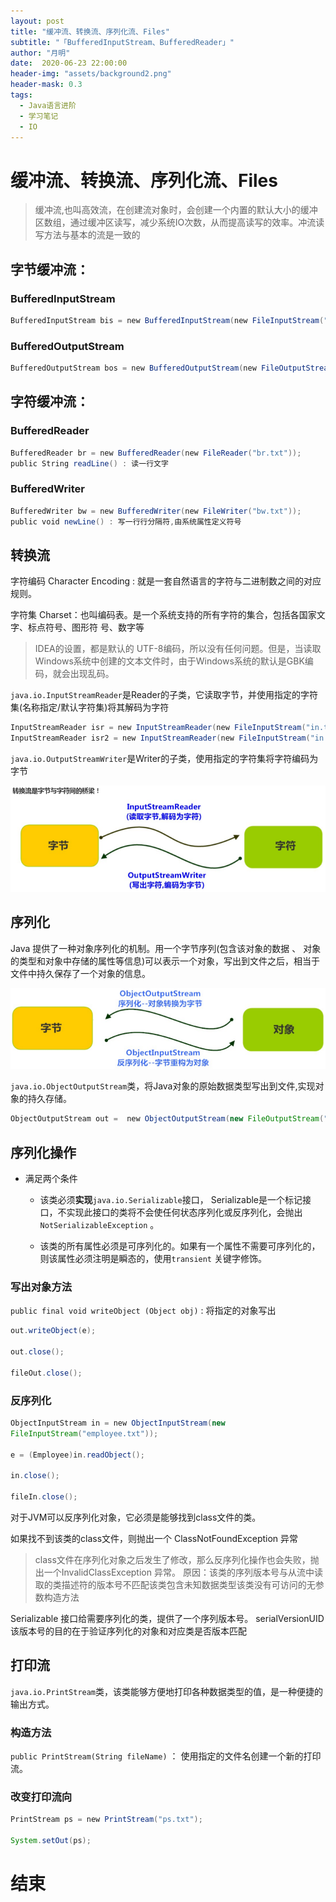 ```yaml
---
layout: post
title: "缓冲流、转换流、序列化流、Files"
subtitle: "「BufferedInputStream、BufferedReader」"
author: "月明"
date:  2020-06-23 22:00:00
header-img: "assets/background2.png"
header-mask: 0.3
tags:
  - Java语言进阶
  - 学习笔记
  - IO
---
```

# 缓冲流、转换流、序列化流、Files

> 缓冲流,也叫高效流，在创建流对象时，会创建一个内置的默认大小的缓冲区数组，通过缓冲区读写，减少系统IO次数，从而提高读写的效率。冲流读写方法与基本的流是一致的

## 字节缓冲流：

### BufferedInputStream
```java
BufferedInputStream bis = new BufferedInputStream(new FileInputStream("bis.txt"));
```
### BufferedOutputStream
```java
BufferedOutputStream bos = new BufferedOutputStream(new FileOutputStream("bos.txt"));
```
## 字符缓冲流：

### BufferedReader
```java
BufferedReader br = new BufferedReader(new FileReader("br.txt"));
public String readLine() : 读一行文字
```
### BufferedWriter
```java
BufferedWriter bw = new BufferedWriter(new FileWriter("bw.txt"));
public void newLine() : 写一行行分隔符,由系统属性定义符号
```
## 转换流

字符编码 Character Encoding : 就是一套自然语言的字符与二进制数之间的对应规则。

字符集 Charset：也叫编码表。是一个系统支持的所有字符的集合，包括各国家文字、标点符号、图形符
号、数字等

> IDEA的设置，都是默认的 UTF-8编码，所以没有任何问题。但是，当读取Windows系统中创建的文本文件时，由于Windows系统的默认是GBK编码，就会出现乱码。

`java.io.InputStreamReader`是Reader的子类，它读取字节，并使用指定的字符集(名称指定/默认字符集)将其解码为字符

```java
InputStreamReader isr = new InputStreamReader(new FileInputStream("in.txt"));
InputStreamReader isr2 = new InputStreamReader(new FileInputStream("in.txt") , "GBK");
```
`java.io.OutputStreamWriter`是Writer的子类，使用指定的字符集将字符编码为字节

![](/assets/image/media/c0bf32e564d0660f7fc47026025303a3.png)

## 序列化

Java 提供了一种对象序列化的机制。用一个字节序列(包含该对象的数据 、
对象的类型和对象中存储的属性等信息)可以表示一个对象，写出到文件之后，相当于文件中持久保存了一个对象的信息。

![](/assets/image/media/260dae50e88fd251e5fc80a7fc174364.png)

`java.io.ObjectOutputStream`类，将Java对象的原始数据类型写出到文件,实现对象的持久存储。

```java
ObjectOutputStream out =  new ObjectOutputStream(new FileOutputStream("employee.txt"));
```

## 序列化操作
*	满足两个条件

	*	该类必须**实现**`java.io.Serializable`接口， Serializable是一个标记接口，不实现此接口的类将不会使任何状态序列化或反序列化，会抛出`NotSerializableException` 。

	*	该类的所有属性必须是可序列化的。如果有一个属性不需要可序列化的，则该属性必须注明是瞬态的，使用`transient` 关键字修饰。

### 写出对象方法

`public final void writeObject (Object obj)` : 将指定的对象写出

```java
out.writeObject(e);

out.close();

fileOut.close();
```
### 反序列化

```java
ObjectInputStream in = new ObjectInputStream(new
FileInputStream("employee.txt"));

e = (Employee)in.readObject();

in.close();

fileIn.close();
```
对于JVM可以反序列化对象，它必须是能够找到class文件的类。

如果找不到该类的class文件，则抛出一个 ClassNotFoundException 异常

> class文件在序列化对象之后发生了修改，那么反序列化操作也会失败，抛出一个InvalidClassException 异常。
> 原因：该类的序列版本号与从流中读取的类描述符的版本号不匹配该类包含未知数据类型该类没有可访问的无参数构造方法

Serializable 接口给需要序列化的类，提供了一个序列版本号。 serialVersionUID该版本号的目的在于验证序列化的对象和对应类是否版本匹配

## 打印流

`java.io.PrintStream`类，该类能够方便地打印各种数据类型的值，是一种便捷的输出方式。

### 构造方法

`public PrintStream(String fileName)` ： 使用指定的文件名创建一个新的打印流。

### 改变打印流向

```java
PrintStream ps = new PrintStream("ps.txt");

System.setOut(ps);
```
# 结束